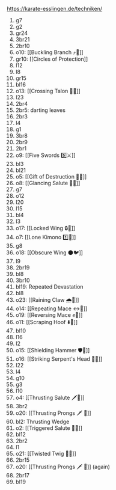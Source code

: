 https://karate-esslingen.de/techniken/

1. g7
2. g2
3. gr24
4. 3br21
5. 2br10
6. o10: [[Buckling Branch ⤴️🌳]]
7. gr10: [[Circles of Protection]]
8. l12
9. l8
10. gr15
11. bl16
12. o13: [[Crossing Talon 🔀🦅]]
13. l23
14. 2br4
15. 2br5: darting leaves
16. 2br3
17. l4
18. g1
19. 3br8
20. 2br9
21. 2br1
22. o9: [[Five Swords 5️⃣⚔️]]
23. bl3
24. bl21
25. o5: [[Gift of Destruction 🎁💥]]
26. o8: [[Glancing Salute 👀🫡]]
27. g7
28. o12
29. l20
30. l15
31. bl4
32. l3
33. o17: [[Locked Wing 🔒🪽]]
34. o7: [[Lone Kimono 1️⃣👘]]
35. g8
36. o18: [[Obscure Wing 🌑🐦]]
37. l9
38. 2br19
39. bl8
40. 3br10
41. bl19: Repeated Devastation
42. bl8
43. o23: [[Raining Claw 🌧️🐯]]
44. o14: [[Repeating Mace ↔️👊]]
45. o19: [[Reversing Mace ✊🔄]]
46. o11: [[Scraping Hoof ⬇️🐎]]
47. bl10
48. l16
49. l2
50. o15: [[Shielding Hammer 🛡️🔨]]
51. o16: [[Striking Serpent's Head 🎳🐍]]
52. l22
53. l4
54. g10
55. g3
56. l10
57. o4: [[Thrusting Salute 🗡️🫡]]
58. 3br2
59. o20: [[Thrusting Prongs 🗡️ 🍴]]
60. bl2: Thrusting Wedge
61. o2: [[Triggered Salute 🔫🫡]]
62. bl12
63. 2br2
64. l1
65. o21: [[Twisted Twig 🔀🌿]]
66. 2br15
67. o20: [[Thrusting Prongs 🗡️ 🍴]] (again)
68. 2br17
69. bl19